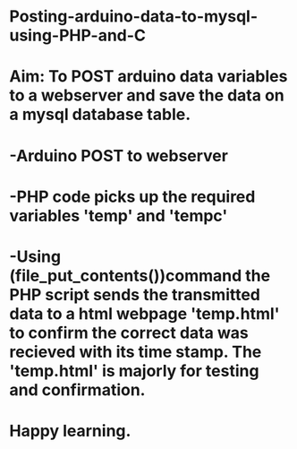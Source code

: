 # Posting-arduino-data-to-mysql-using-PHP-and-C
# Aim: To POST arduino data variables to a webserver and save the data on a mysql database table.
# -Arduino POST to webserver
# -PHP code picks up the required variables 'temp' and 'tempc'
# -Using (file_put_contents())command the PHP script sends the transmitted data to a html webpage 'temp.html' to confirm the correct data was recieved with its time stamp. The 'temp.html' is majorly for testing and confirmation.



# Happy learning.